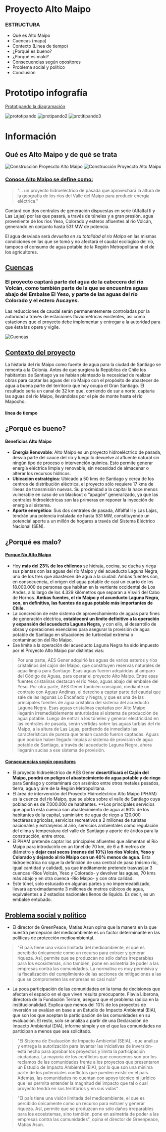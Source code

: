 # Proyecto Alto Maipo
### ESTRUCTURA
* Qué es Alto Maipo
* Cuencas (mapa)
* Contexto (Linea de tiempo)
* ¿Porqué es bueno?
* ¿Porqué es malo?
* Consecuencias según opositores
* Problema social y político
* Conclusión

# Prototipo infografía

[Prototipando la diagramación](https://www.figma.com/file/yMdBrkT9TyPAoLqDBGMtaZ/Infograf%C3%ADa-Digital?node-id=0%3A1)

![prototipando](https://i.pinimg.com/564x/a0/80/ff/a080ff0aedb47923d4a86e2ef02c2d3e.jpg)
![protipando2](https://i.pinimg.com/564x/13/43/fb/1343fb7fcde714b70966abb84241ef9c.jpg) 
![protitipando3](https://i.pinimg.com/564x/8e/73/57/8e735700db37e7a8661071cd866b95b4.jpg)

# Información
## Qué es Alto Maipo y de qué se trata
![Construcción Proyeccto Alto Maipo](https://3powershala.com/wp-content/uploads/2016/11/Alto-Maipo-1-770x513.jpg)
![Construcción Proyeccto Alto Maipo](https://surfbeatsradio.com/wp-content/uploads/2020/06/2275912.jpg)
### [Conoce Alto Maipo se define como:](conocealtomaipo.cl)
> "... un proyecto hidroeléctrico de pasada que aprovechará la altura de la geografía de los ríos del Valle del Maipo para producir energía eléctrica."

Contará con dos centrales de generación dispuestas en serie (Alfalfal II y Las Lajas) por las que pasará, a través de túneles y a gran presión, agua proveniente de los ríos Yeso, Colorado y esteros afluentes al río Volcán, generando en conjunto hasta 531 MW de potencia.

El agua desviada será *devuelta en su totalidad al río Maipo* en las mismas condiciones en las que se tomó y no afectará el caudal ecológico del río, tampoco el consumo de agua potable de la Región Metropolitana ni el de los agricultores.

## [Cuencas](https://conocealtomaipo.cl/agua/)
### El proyecto captará parte del agua de la cabecera del río Volcán, como también parte de la que se encuentra aguas abajo del Embalse El Yeso, y parte de las aguas del río Colorado y el estero Aucayes.
Las reducciones de caudal serán permanentemente controladas por la autoridad a través de estaciones fluviométricas existentes, así como estaciones que el proyecto debe implementar y entregar a la autoridad para que ésta las opere y vigile. 

![Cuencas](https://i.pinimg.com/originals/49/26/ac/4926acbd16db40bb2b86313e01aaa15e.png)

## [Contexto del proyecto](https://laderasur.com/articulo/por-que-el-proyecto-alto-maipo-amenaza-la-provision-de-agua-potable-para-la-ciudad-de-santiago/)
La historia del río Maipo como fuente de agua para la ciudad de Santiago se remonta a la Colonia. Antes de que surgiera la República de Chile los habitantes de Santiago ya se habían planteado la necesidad de realizar obras para captar las aguas del río Maipo con el propósito de abastecer de agua a buena parte del territorio que hoy ocupa el Gran Santiago. El resultado sería un canal de 32 km que, corriendo de sur a norte, captaría las aguas del río Maipo, llevándolas por el pie de monte hasta el río Mapocho.
#### línea de tiempo

## ¿Porqué es bueno?
#### Beneficios Alto Maipo
* **Energía Renovable**: Alto Maipo es un proyecto hidroeléctrico de pasada, desvía parte del cauce del río y luego lo devuelve al afluente natural sin ningún tipo de proceso o intervención química. Esto permite generar energía eléctrica limpia y renovable, sin necesidad de almacenar o alterar los recursos hídricos.
* **Ubicación estratégica**: Ubicado a 50 kms de Santiago y cerca de los centros de distribución eléctrica, el proyecto sólo requiere 17 kms de líneas de transmisión nuevas. Su proximidad a la capital la hace menos vulnerable en caso de un blackout o “apagón” generalizado, ya que las centrales hidroeléctricas son las primeras en reponer la inyección de energía al sistema.
* **Aporte energético**: Sus dos centrales de pasada, Alfalfal II y Las Lajas, tendrán una potencia instalada de hasta 531 MW, constituyendo un potencial aporte a un millón de hogares a través del Sistema Eléctrico Nacional (SEN).

## ¿Porqué es malo?
#### [Porque No Alto Maipo](https://laderasur.com/articulo/por-que-el-proyecto-alto-maipo-amenaza-la-provision-de-agua-potable-para-la-ciudad-de-santiago/)
* Hoy **más del 23% de los chilenos** se hidrata, cocina, se ducha y riega sus plantas con las aguas del río Maipo y del acueducto Laguna Negra, uno de los tres que abastecen de agua a la ciudad. Ambas fuentes son, en consecuencia, el origen del agua potable de casi un cuarto de los 18.000.000 de personas que habitan en la vertiente occidental de Los Andes, a lo largo de los 4.329 kilómetros que separan a Visviri del Cabo de Hornos. **Ambas fuentes, el río Maipo y el acueducto Laguna Negra, son, en definitiva, las fuentes de agua potable más importantes de Chile.**
* La concreción de este sistema de aprovechamiento de aguas para fines de generación eléctrica, **establecerá un límite definitivo a la operación y expansión del acueducto Laguna Negra,** y con ello, al desarrollo de obras y operaciones esenciales para asegurar la provisión de agua potable de Santiago en situaciones de turbiedad extrema o contaminación del Río Maipo. 
* Ese límite a la operación del acueducto Laguna Negra ha sido impuesto por el Proyecto Alto Maipo por distintas vías:
> Por una parte, AES Gener adquirió las aguas de varios esteros y ríos cristalinos del cajón del Maipo, que constituyen reservas naturales de agua limpia para Santiago. Esas aguas fueron adquiridas al amparo del Código de Aguas, para operar el proyecto Alto Maipo. Entre esas fuentes cristalinas destacan el río Yeso, aguas abajo del embalse del Yeso.
> Por otra parte, AES Gener también consiguió, mediante un contrato con Aguas Andinas, el derecho a captar parte del caudal que sale de las lagunas Lo Encañado y Negra, y que es una de las principales fuentes de agua cristalina del sistema del acueducto Laguna Negra.
> Esas aguas cristalinas captadas por Alto Maipo llegarán irremediablemente enturbiadas al sistema de producción de agua potable. Luego de entrar a los túneles y generar electricidad en las centrales de pasada, serán vertidas sobre las aguas turbias del río Maipo, a la altura de Las Lajas, perdiendo de inmediato las características de pureza que tenían cuando fueron captadas. Aguas que podrían haber llegado limpias al sistema de provisión de agua potable de Santiago, a través del acueducto Laguna Negra, ahora llegarán sucias a ese sistema de provisión.

#### [Consecuencias según opositores](https://sustempo.com/consecuencias-ambientales-de-alto-maipo-segun-sus-opositores)
* El proyecto hidroeléctrico de AES Gener **desertificará el Cajón del Maipo, pondrá en peligro el abastecimiento de agua potable y de riego** para Santiago y contaminará con arsénico entre otros metales pesados, tierra, agua y aire de la Región Metropolitana.
* El área de intervención del Proyecto Hidroeléctrico Alto Maipo (PHAM) es la cuenca del río Maipo, que se ubica sobre el valle de Santiago cuya población es de 7.000.000 de habitantes. **Los principales servicios que aporta esta cuenca son abastecimiento de agua al 80% de los habitantes de la capital, suministro de agua de riego a 120.000 hectáreas agrícolas, servicios recreativos a 2 millones de turistas nacionales y extranjeros al año, servicios ambientales como regulación del clima y temperatura del valle de Santiago y aporte de áridos para la construcción, entre otros.
* El PHAM pretende captar los principales afluentes que alimentan el Río Maipo para introducirlo en un túnel de 70 km, de 6 a 8 metros de diámetro y **dejar casi secos (menos del 10%) los ríos Volcán, Yeso y Colorado y dejando al río Maipo con un 40% menos de agua.**  Esta hidroeléctrica  no sigue la definición de una central de paso (mismo río, igual cantidad y calidad), ya que ineditamente pretende trasvasijar 3 cuencas -Ríos Volcán, Yeso y Colorado- y devolver las aguas, 70 kms más abajo y en otra cuenca -Río Maipo- y con otra calidad.
* Este túnel, solo estucado en algunas partes y no impermeabilizado, llevará aproximadamente 3 millones de metros cúbicos de agua, equivalentes a 2 estadios nacionales llenos de líquido. Es decir, es un embalse entubado.

## [Problema social y político](https://www.latercera.com/nacional/noticia/siete-conflictos-socioambientales-ponen-jaque-la-agenda-verde-del-gobierno-ano-la-cop25/686013/)
* El director de GreenPeace, Matías Asun opina que la manera en la que nuestra percepción del medioambiente es un factor determinante en las políticas de protección medioambiental.
> "El país tiene una visión limitada del medioambiente, el que es percibido únicamente como un recurso para extraer y generar riqueza. Así, permite que se produzcan no sólo daños irreparables para los ecosistemas, sino también, pone en asimetría de poder a las empresas contra las comunidades. La normativa es muy permisiva y la fiscalización del cumplimiento de las acciones de mitigaciones a las que se comprometen las empresas es casi nula"
* La poca participación de las comunidades en la toma de decisiones que afectan el espacio en el que viven resulta preocupante. Flavia Liberona, directora de la Fundación Terram, asegura que el problema radica en la institucionalidad. Explica que menos del 10% de los proyectos de inversión se evalúan en base a un Estudio de Impacto Ambiental (EIA), que son los que aceptan la participación de las comunidades en su evaluación. El resto, solo se analiza a partir de una Declaración de Impacto Ambiental (DIA), informe simple y en el que las comunidades no participan a menos que sea solicitado.
> "El Sistema de Evaluación de Impacto Ambiental (SEIA), -que analiza y entrega la autorización para levantar las iniciativas de inversión- está hecho para aprobar los proyectos y limita la participación ciudadana. La mayoría de los conflictos que conocemos son por los reclamos de las comunidades frente a los proyectos que presentaron un Estudio de Impacto Ambiental (EIA), por lo que son una mínima parte de los potenciales conflictos que pueden existir en el país. Además, las comunidades no cuentan con apoyo técnico ni jurídico que les permita entender la magnitud del impacto que tal o cual proyecto tendrá en sus territorios y en sus vidas"

> "El país tiene una visión limitada del medioambiente, el que es percibido únicamente como un recurso para extraer y generar riqueza. Así, permite que se produzcan no sólo daños irreparables para los ecosistemas, sino también, pone en asimetría de poder a las empresas contra las comunidades", opina el director de Greenpeace, Matías Asun. 







